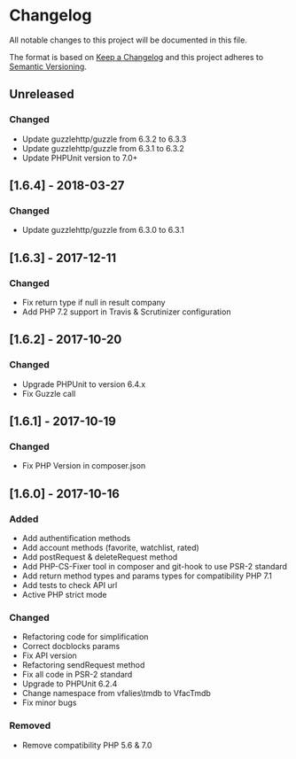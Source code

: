 # Changelog
All notable changes to this project will be documented in this file.

The format is based on [Keep a Changelog](http://keepachangelog.com/en/1.0.0/)
and this project adheres to [Semantic Versioning](http://semver.org/spec/v2.0.0.html).

## Unreleased
### Changed
- Update guzzlehttp/guzzle from 6.3.2 to 6.3.3
- Update guzzlehttp/guzzle from 6.3.1 to 6.3.2
- Update PHPUnit version to 7.0+

## [1.6.4] - 2018-03-27
### Changed
- Update guzzlehttp/guzzle from 6.3.0 to 6.3.1

## [1.6.3] - 2017-12-11
### Changed
- Fix return type if null in result company
- Add PHP 7.2 support in Travis & Scrutinizer configuration

## [1.6.2] - 2017-10-20
### Changed
- Upgrade PHPUnit to version 6.4.x
- Fix Guzzle call

## [1.6.1] - 2017-10-19
### Changed
- Fix PHP Version in composer.json

## [1.6.0] - 2017-10-16
### Added
- Add authentification methods
- Add account methods (favorite, watchlist, rated)
- Add postRequest & deleteRequest method
- Add PHP-CS-Fixer tool in composer and git-hook to use PSR-2 standard
- Add return method types and params types for compatibility PHP 7.1
- Add tests to check API url
- Active PHP strict mode

### Changed
- Refactoring code for simplification
- Correct docblocks params
- Fix API version
- Refactoring sendRequest method
- Fix all code in PSR-2 standard
- Upgrade to PHPUnit 6.2.4
- Change namespace from vfalies\tmdb to VfacTmdb
- Fix minor bugs

### Removed
- Remove compatibility PHP 5.6 & 7.0
